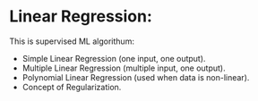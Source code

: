 # Linear Regression:

This is supervised ML algorithum:
- Simple Linear Regression (one input, one output).
- Multiple Linear Regression (multiple input, one output).
- Polynomial Linear Regression (used when data is non-linear).
- Concept of Regularization.
